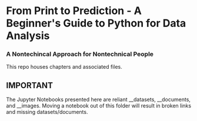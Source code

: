 # From Print to Prediction - A Beginner's Guide to Python for Data Analysis
### A Nontechincal Approach for Nontechnical People
This repo houses chapters and associated files.

IMPORTANT
---------
The Jupyter Notebooks presented here are reliant __datasets, __documents, and __images.
Moving a notebook out of this folder will result in broken links and missing datasets/documents.